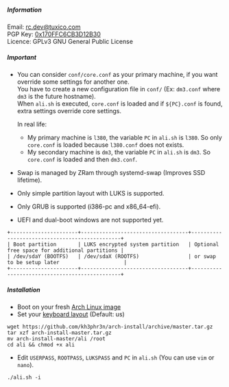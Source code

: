 ##### Information

Email: rc.dev@tuxico.com  
PGP Key: [0x170FFC6CB3D12B30](https://pgp.mit.edu/pks/lookup?op=vindex&search=0x170FFC6CB3D12B30)  
Licence: GPLv3 GNU General Public License  

##### Important

- You can consider `conf/core.conf` as your primary machine, if you want override some settings for another one.  
You have to create a new configuration file in `conf/` (Ex: `dm3.conf` where `dm3` is the future hostname).  
When `ali.sh` is executed, `core.conf` is loaded and if `${PC}.conf` is found, extra settings override core settings.

    In real life:  
    - My primary machine is `l380`, the variable `PC` in `ali.sh` is `l380`. So only `core.conf` is loaded because `l380.conf` does not exists.
    - My secondary machine is `dm3`, the variable `PC` in `ali.sh` is `dm3`. So `core.conf` is loaded and then `dm3.conf`.

- Swap is managed by ZRam through systemd-swap (Improves SSD lifetime).
- Only simple partition layout with LUKS is supported.
- Only GRUB is supported (i386-pc and x86_64-efi).
- UEFI and dual-boot windows are not supported yet.

```
+----------------------+-----------------------------------+-----------------------------------------------+
| Boot partition       | LUKS encrypted system partition   | Optional free space for additional partitions |
| /dev/sdaY (BOOTFS)   | /dev/sdaX (ROOTFS)                | or swap to be setup later                     |
+----------------------+-----------------------------------+-----------------------------------------------+
```

##### Installation

- Boot on your fresh [Arch Linux image](https://www.archlinux.org/download)
- Set your [keyboard layout](https://wiki.archlinux.org/index.php/Installation_guide#Set_the_keyboard_layout) (Default: us)

```
wget https://github.com/kh3phr3n/arch-install/archive/master.tar.gz
tar xzf arch-install-master.tar.gz
mv arch-install-master/ali /root
cd ali && chmod +x ali
```

- Edit `USERPASS`, `ROOTPASS`, `LUKSPASS` and `PC` in `ali.sh` (You can use `vim` or `nano`).

```
./ali.sh -i
```


